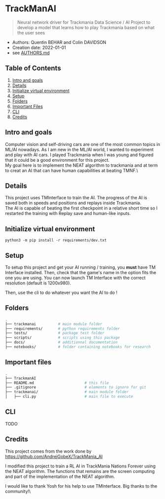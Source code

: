 # TrackManAI

> Neural network driver for Trackmania
> Data Science / AI Project to develop a model that learns how to play Trackmania based on what the user sees

* Authors: Quentin BEHAR and Colin DAVIDSON
* Creation date: 2022-01-01
* see [AUTHORS.md](./docs/AUTHORS.md)


## Table of Contents

1. [Intro and goals](#intro-and-goals)
2. [Details](#details)
3. [Initialize virtual environment](#initialize-virtual-environment)
4. [Setup](#setup)
5. [Folders](#folder)
6. [Important Files](#important-files)
7. [CLI](#cli)
8. [Credits](#credits)


## Intro and goals

Computer vision and self-driving cars are one of the most common topics in ML/AI nowadays. As I am new in the ML/AI world, I wanted to experiment and play with AI cars.
I played Trackmania when I was young and figured that it could be a good environment for this project.\
My goal here is to implement the NEAT algorithm to trackmania and at term to creat an AI that can have human capabilities at beating TMNF.\


## Details

This project uses TMInterface to train the AI. The progress of the AI is saved both in speeds and positions and replays inside Trackmania.\
The AI is capable of beating the first checkpoint in a relative short time so I restarted the training with Replay save and human-like inputs.


## Initialize virtual environment

```
python3 -m pip install -r requirements/dev.txt
```

## Setup

To setup this project and get your AI running / training, you **must** have TM Interface installed.
Then, check that the game's name in the option fits the one you are using. You can now launch TM Interface with the correct resolution (default is 1200x980).

Then, use the cli to do whatever you want the AI to do !


## Folders

```bash
.
├── trackmanai          # main module folder
├── requirements/       # python requirements folder
├── tests/              # package test folder
├── scripts/            # scripts using this package
├── docs/               # additionnal documentation
├── notebooks/          # folder containing notebooks for research
```


## Important files

```bash
.
├── TrackmanAI
├── README.md                       # this file
├── .gitignore                      # elements to ignore for git
├── trackmanai/                     # main module folder
│   ├── cli.py                      # main file to execute
```


## CLI

TODO


## Credits

This project comes from the work done by https://github.com/AndrejGobeX/TrackMania_AI

I modified this project to train a RL AI in TrackMania Nations Forever using the NEAT algorithm.
The functions that remains are the screen computing and part of the implementation of the NEAT algorithm.

I would like to thank Yosh for his help to use TMInterface.
Big thanks to the community!\
